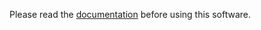 Please read the
[documentation](https://github.com/jfjlaros/mzfdisas/blob/master/README.md)
before using this software.
